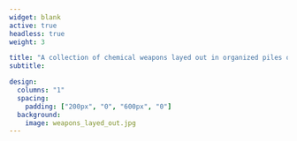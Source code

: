```yaml
---
widget: blank
active: true
headless: true
weight: 3

title: "A collection of chemical weapons layed out in organized piles on a white background. There are (counter clockwise from the top left) four triple chaser grenade pieces, 4 full grenades, two sozen grenade clips, over 60 skat pellets, 4 skat shells, 7 grenade pins, a variety of overshot wad (aka pogs), FN303 rounds (yellow, pink, red, clear), hanball grenade pieces and rubber bucksot, and red and purple pepperballs). You can smell the corrosion on the air."
subtitle:

design:
  columns: "1"
  spacing:
    padding: ["200px", "0", "600px", "0"]
  background:
    image: weapons_layed_out.jpg
---
```



